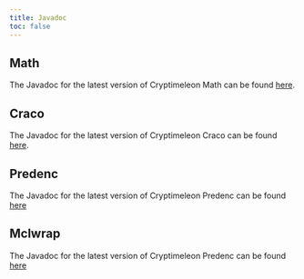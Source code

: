 ```yaml
---
title: Javadoc
toc: false
---
```



## Math

The Javadoc for the latest version of Cryptimeleon Math can be found [here](https://javadoc.io/doc/org.cryptimeleon/math/latest/index.html).

## Craco

The Javadoc for the latest version of Cryptimeleon Craco can be found [here](https://javadoc.io/doc/org.cryptimeleon/craco/latest/index.html).

## Predenc
The Javadoc for the latest version of Cryptimeleon Predenc can be found [here](https://javadoc.io/doc/org.cryptimeleon/predenc/latest/index.html)

## Mclwrap
The Javadoc for the latest version of Cryptimeleon Predenc can be found [here](https://javadoc.io/doc/org.cryptimeleon/mclwrap/latest/index.html)